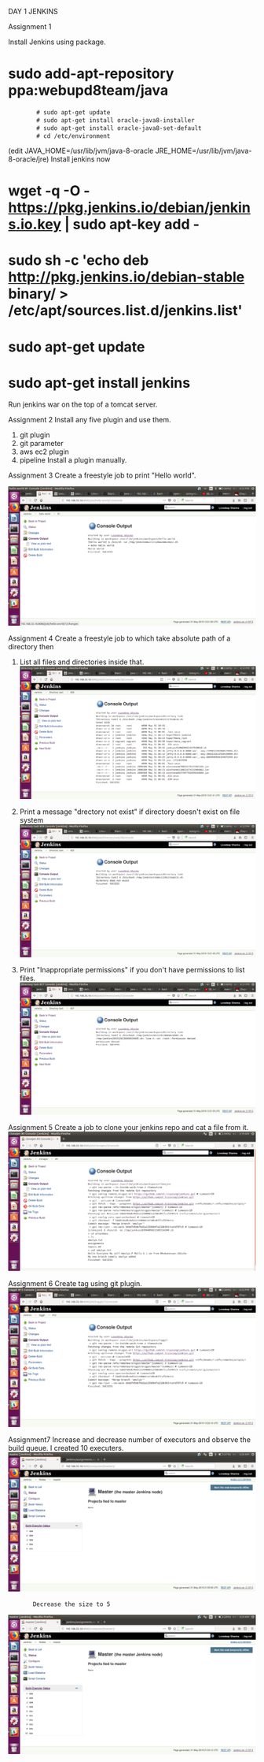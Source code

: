 DAY 1 JENKINS

Assignment 1

Install Jenkins using package.
# sudo add-apt-repository ppa:webupd8team/java
            # sudo apt-get update
            # sudo apt-get install oracle-java8-installer
            # sudo apt-get install oracle-java8-set-default
            # cd /etc/environment
(edit JAVA_HOME=/usr/lib/jvm/java-8-oracle 
JRE_HOME=/usr/lib/jvm/java-8-oracle/jre)
            Install jenkins now
# wget -q -O - https://pkg.jenkins.io/debian/jenkins.io.key | sudo apt-key add -
# sudo sh -c 'echo deb http://pkg.jenkins.io/debian-stable binary/ > /etc/apt/sources.list.d/jenkins.list'
# sudo apt-get update
# sudo apt-get install jenkins
 
 Run jenkins war on the top of a tomcat server.

Assignment 2
Install any five plugin and use them. 
1. git plugin
2. git parameter
3. aws ec2 plugin
4. pipeline
Install a plugin manually.


Assignment 3
Create a freestyle job to print "Hello world". 

![Job DSL Plugin](https://github.com/lovedeepsh/jenkins/blob/master/jenkins%20day1%20images/hello%20world.png)


Assignment 4
Create a freestyle job to which take absolute path of a directory then 
1. List all files and directories inside that. 
![Job DSL Plugin](https://github.com/lovedeepsh/jenkins/blob/master/jenkins%20day1%20images/directoryls.png)

2. Print a message "drectory not exist" if directory doesn't exist on file system
![Job DSL Plugin](https://github.com/lovedeepsh/jenkins/blob/master/jenkins%20day1%20images/directorydne.png)

3. Print "Inappropriate permissions" if you don't have permissions to list files. 
![Job DSL Plugin](https://github.com/lovedeepsh/jenkins/blob/master/jenkins%20day1%20images/directorypd.png)

Assignment 5 
Create a job to clone your jenkins repo and cat a file from it. 
![Job DSL Plugin](https://github.com/lovedeepsh/jenkins/blob/master/jenkins%20day1%20images/cat.png)

Assignment 6
Create tag using git plugin. 
![Job DSL Plugin](https://github.com/lovedeepsh/jenkins/blob/master/jenkins%20day1%20images/tagit.png)


Assignment7
Increase and decrease number of executors and observe the build queue.
I created 10 executers.
![Job DSL Plugin](https://github.com/lovedeepsh/jenkins/blob/master/jenkins%20day1%20images/Screenshot%20from%202018-06-01%2003-26-00.png)

           Decrease the size to 5
![Job DSL Plugin](https://github.com/lovedeepsh/jenkins/blob/master/jenkins%20day1%20images/Screenshot%20from%202018-06-01%2003-24-18.png)
